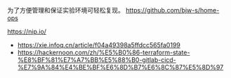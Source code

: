 为了方便管理和保证实验环境可轻松复现。
https://github.com/bjw-s/home-ops


https://nip.io/

- https://xie.infoq.cn/article/f04a49398a5ffdcc565fa0199
- https://hackernoon.com/zh/%E5%B0%86-terraform-state-%E8%BF%81%E7%A7%BB%E5%88%B0-gitlab-cicd-%E7%9A%84%E4%BE%BF%E6%8D%B7%E6%8C%87%E5%8D%97


